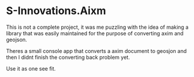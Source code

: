 # S-Innovations.Aixm

This is not a complete project, it was me puzzling with the idea of making a library that was easily maintained for the purpose of converting axim and geojson.

Theres a small console app that converts a axim document to geosjon and then I didnt finish the converting back problem yet.

Use it as one see fit.
